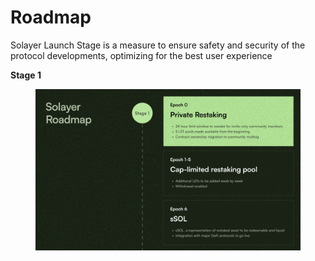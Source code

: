 # Roadmap

Solayer Launch Stage is a measure to ensure safety and security of the protocol developments, optimizing for the best user experience&#x20;

**Stage 1**

<figure><img src="../.gitbook/assets/image (2) (1).png" alt=""><figcaption></figcaption></figure>

